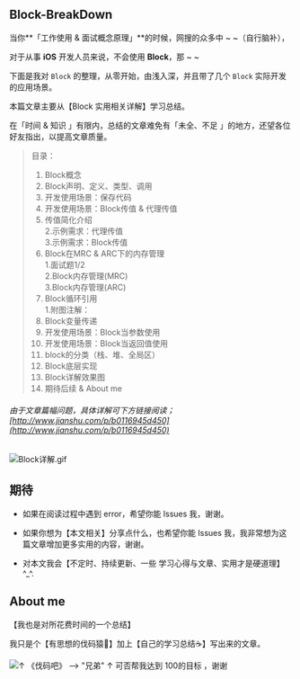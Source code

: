 ## Block-BreakDown
 

当你**「工作使用 & 面试概念原理」**的时候，网搜的众多中 ~ ~（自行脑补），

对于从事 **iOS** 开发人员来说，不会使用 **Block**，那 ~ ~
 
下面是我对 `Block` 的整理，从零开始，由浅入深，并且带了几个 `Block` 实际开发的应用场景。




本篇文章主要从【Block 实用相关详解】学习总结。  

在「时间 & 知识 」有限内，总结的文章难免有「未全、不足 」的地方，还望各位好友指出，以提高文章质量。


>目录：  
>1. Block概念  
>2. Block声明、定义、类型、调用   
>3. 开发使用场景：保存代码  
>4. 开发使用场景：Block传值 & 代理传值  
>1. 传值简化介绍  
>2.示例需求：代理传值  
>3.示例需求：Block传值  
>5. Block在MRC & ARC下的内存管理  
>1.面试题1/2  
>2.Block内存管理(MRC)  
>3.Block内存管理(ARC)  
>6. Block循环引用  
>1.附图注解：  
>7. Block变量传递  
>8. 开发使用场景：Block当参数使用  
>9. 开发使用场景：Block当返回值使用  
>10. block的分类（栈、堆、全局区）  
>11. Block底层实现  
>12. Block详解效果图  
>13. 期待后续 & About me



###### 由于文章篇幅问题，具体详解可下方链接阅读； [http://www.jianshu.com/p/b0116945d450](http://www.jianshu.com/p/b0116945d450)

![Block详解.gif](http://upload-images.jianshu.io/upload_images/2230763-c01bc512149bd655.gif?imageMogr2/auto-orient/strip)





## 期待

- 如果在阅读过程中遇到 error，希望你能 Issues 我，谢谢。

- 如果你想为【本文相关】分享点什么，也希望你能 Issues 我，我非常想为这篇文章增加更多实用的内容，谢谢。

- 对本文我会【不定时、持续更新、一些 学习心得与文章、实用才是硬道理】^_^.



## About me

【我也是对所花费时间的一个总结】

我只是个【有思想的伐码猿🐒】加上【自己的学习总结☕️】写出来的文章。


![↑ 《伐码吧》 --> "兄弟"   ↑ 可否帮我达到 100的目标 ，谢谢 ](http://upload-images.jianshu.io/upload_images/2230763-6746b831e7f456f6.gif?imageMogr2/auto-orient/strip)




























